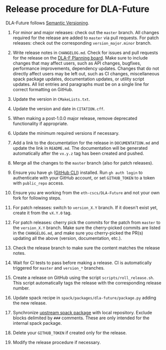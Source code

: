 # Release procedure for DLA-Future

DLA-Future follows [Semantic Versioning](https://semver.org).

1. For minor and major releases: check out the `master` branch. All changes required for the release are
   added to `master` via pull requests. For patch releases: check out the corresponding
   `version_major.minor` branch.

1. Write release notes in `CHANGELOG.md`. Check for issues and pull requests for the release on the
   [DLA-F Planning board](https://github.com/orgs/eth-cscs/projects/1). Make sure to include changes that
   may affect users, such as API changes, bugfixes, performance improvements, dependency updates. Changes
   that do not directly affect users may be left out, such as CI changes, miscellaneous spack package
   updates, documentation updates, or utility script updates. All list entries and paragraphs must be on
   a single line for correct formatting on GitHub.

1. Update the version in `CMakeLists.txt`.

1. Update the version and date in `CITATION.cff`.

1. When making a post-1.0.0 major release, remove deprecated functionality if
   appropriate.

1. Update the minimum required versions if necessary.

1. Add a link to the documentation for the release in `DOCUMENTATION.md` and update the link in `README.md`.
   The documentation will be generated automatically after the `vx.y.z` tag has been created and pushed.

1. Merge all the changes to the `master` branch (also for patch releases).

1. Ensure you have `gh` ([GitHub CLI](https://cli.github.com)) installed. Run `gh auth login` to authenticate
   with your GitHub account, or set `GITHUB_TOKEN` to a token with `public_repo` access.

1. Ensure you are working from the `eth-cscs/DLA-Future` and not your own fork for following steps.

1. For patch releases: switch to `version_X.Y` branch. If it doesn't exist yet, create it from the `vX.Y.0` tag.

1. For patch releases: cherry pick the commits for the patch from `master` to the `version_X.Y` branch.
   Make sure the cherry-picked commits are listed in the `CHANGELOG.md`, and make sure you cherry-picked
   the PR(s) updating all the above (version, documentation, etc.).

1. Check the release branch to make sure the content matches the release notes.

1. Wait for CI tests to pass before making a release. CI is automatically triggered for `master` and `version_*`
   branches.

1. Create a release on GitHub using the script `scripts/roll_release.sh`. This
   script automatically tags the release with the corresponding release number.

1. Update spack recipe in `spack/packages/dla-future/package.py` adding the new release.

1. Synchronize [upstream spack
   package](https://github.com/spack/spack/blob/develop/var/spack/repos/builtin/packages/dla-future/package.py)
   with local repository. Exclude blocks delimited by `###` comments. These are only intended for the
   internal spack package.

1. Delete your `GITHUB_TOKEN` if created only for the release.

1. Modify the release procedure if necessary.
